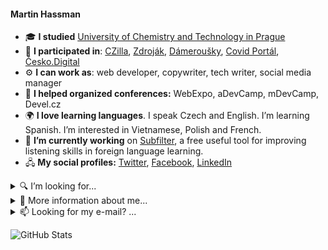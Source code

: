#### Martin Hassman

<!--
**met/met** is a ✨ _special_ ✨ repository because its `README.md` (this file) appears on your GitHub profile.

Here are some ideas to get you started:

- 🔭 I’m currently working on ...
- 🌱 I’m currently learning ...
- 👯 I’m looking to collaborate on ...
- 🤔 I’m looking for help with ...
- 💬 Ask me about ...
- 📫 How to reach me: ...
- 😄 Pronouns: ...
- ⚡ Fun fact: ...
-->

- 🎓 **I studied** [University of Chemistry and Technology in Prague](https://www.vscht.cz/?jazyk=en "Faculty of Food and Biochemical Technology, Department of Biochemistry and Microbiology")
- 🥼 **I participated in**: [CZilla](http://www.czilla.cz/ "Czech large community for Mozilla Suite and Mozilla Firefox projects, Post-mortem."),
[Zdroják](https://www.zdrojak.cz/ "Czech magazine about Web Technologies"), [Dámeroušky](https://www.damerousky.cz/en "Czech project for making and distribution of homemade anti-COVID masks"), [Covid Portál](https://covid.gov.cz/en/ "Czech website made by Government and volunteers about COVID-19"), [Česko.Digital](https://cesko.digital/en.html "Czech non-profit organization for designers and developers focus on improving life in the Czech Republic.")
- ⚙️ **I can work as**: web developer, copywriter, tech writer, social media manager
- 📣 **I helped organized conferences:** WebExpo, aDevCamp, mDevCamp, Devel.cz
- 🌍 **I love learning languages**. I speak Czech and English. I’m learning Spanish. I’m interested in Vietnamese, Polish and French.
- 🔭 **I’m currently working** on [Subfilter](https://github.com/met/subfilter), a free useful tool for improving listening skills in foreign language learning.
- 🖧 **My social profiles:** [Twitter](https://twitter.com/hassmanm), [Facebook](https://www.facebook.com/martin.hassman/), [LinkedIn](https://www.linkedin.com/in/hassman/)

<details>
  <summary>🔍 I’m looking for...</summary>
  
  - 🤝 **People to help me with [Subfilter project](https://github.com/met/subfilter) :** testers, UX designers, polyglots and languages teachers, learning scientists, NLP (natural language processing) programmers
  - 🗣️ People for **language exchange**
  - 🧥 **The black GTUG jacket** that I got as a reward for organizing [Google Developer Day Hackathon 2010 in Prague](https://docs.google.com/document/d/1leQN0xSvS1El-HMR0SlbFMHQtuxRQPGmU-EDxePwaiM/preview) and forget it somewhere.
</details>


<details>
  <summary>📜 More information about me...</summary>

- 📘 **My favorite writer** is Neil Gaiman
- ⚡ **Fun facts:**
  - I have never attended any hackathon, but I have organized three.
  - I founded magazine Zdroják by mistake.
  - During my studies I wrote two fairy tales about biochemistry, that got published in the Czech Bulletin of Biochemistry and were printed in many research institutes in the Czech Republic. During my university exams, some examiners asked me suspiciously: _Are you the guy who wrote that story about Cinderella enzyme?_
  - I also wrote two scripts for theatre plays. Both had a chemical topic. One of them was rehearsed and played by children from a basic school, that do not know chemistry at all.
- ✍️ **I love** meeting people contributing to the World Wide Web and doing interviews with them. My favorites:
  - [Håkon Wium Lie: CSS was created to save HTML](https://www.root.cz/texty/hakon-wium-lie-css-was-created-to-save-html/)
  - [Molly E. Holzschlag: Evangelist and Educator](https://www.zdrojak.cz/clanky/molly-e-holzschlag-evangelist-and-educator/)
  - [David Storey: I believe in web standards](https://www.zdrojak.cz/clanky/david-storey-i-believe-in-web-standards/)
- 🎤 My last public talks (in Czech):
  - [The path to better learning](https://www.youtube.com/watch?v=Iznpfe5KPOc) (45 min talk at Barcamp Plzen)
  - [How to create addons for World of Warcraft](https://slideslive.com/38921022/jak-se-tvori-addony-pro-world-of-warcraft) (5 min lightning talk at Devel 2019 conference)
</details>

<details>
  <summary>📫 Looking for my e-mail? ...</summary>

👈👈👈 It’s in the left column.

  <details>
    <summary>❓ Still can’t see my e-mail? ❓</summary>

    🔐 You need to sign in to GitHub to see my e-mail. (Try, it’s free.)
  </details>
</details>

![GitHub Stats](https://github-readme-stats.vercel.app/api?username=met)

